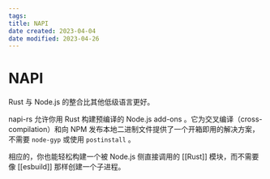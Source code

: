 ```yaml
---
tags:
title: NAPI
date created: 2023-04-04
date modified: 2023-04-26
---
```


# NAPI

Rust 与 Node.js 的整合比其他低级语言更好。

napi-rs 允许你用 Rust 构建预编译的 Node.js add-ons 。它为交叉编译（cross-compilation）和向 NPM 发布本地二进制文件提供了一个开箱即用的解决方案，不需要 `node-gyp` 或使用 `postinstall` 。

相应的，你也能轻松构建一个被 Node.js 侧直接调用的 [[Rust]] 模块，而不需要像 [[esbuild]] 那样创建一个子进程。

